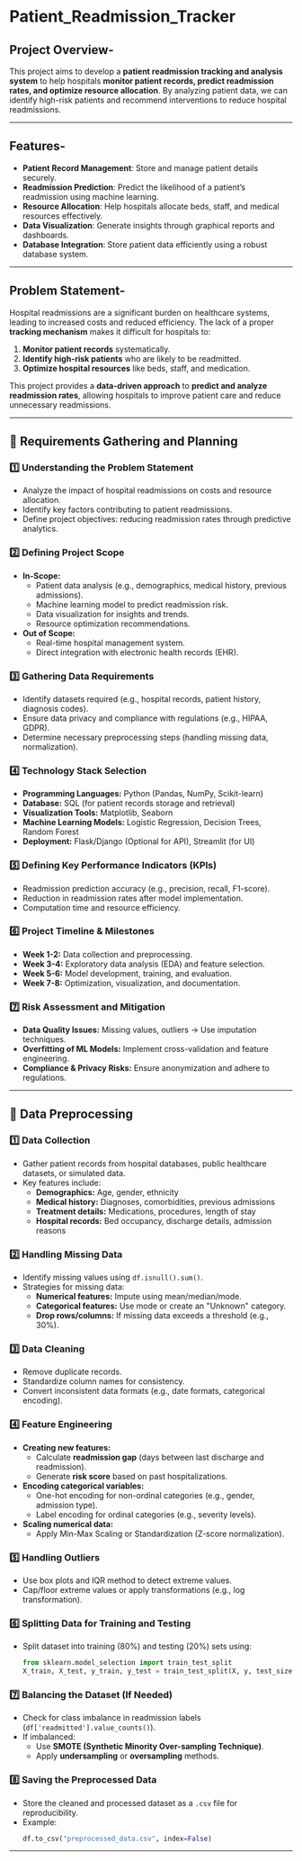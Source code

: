 # Patient_Readmission_Tracker 

## Project Overview-  
This project aims to develop a **patient readmission tracking and analysis system** to help hospitals **monitor patient records, predict readmission rates, and optimize resource allocation**. By analyzing patient data, we can identify high-risk patients and recommend interventions to reduce hospital readmissions.  

---

## Features-  
- **Patient Record Management**: Store and manage patient details securely.  
- **Readmission Prediction**: Predict the likelihood of a patient’s readmission using machine learning.  
- **Resource Allocation**: Help hospitals allocate beds, staff, and medical resources effectively.  
- **Data Visualization**: Generate insights through graphical reports and dashboards.  
- **Database Integration**: Store patient data efficiently using a robust database system.  

---

## Problem Statement-  
Hospital readmissions are a significant burden on healthcare systems, leading to increased costs and reduced efficiency. The lack of a proper **tracking mechanism** makes it difficult for hospitals to:  
1. **Monitor patient records** systematically.  
2. **Identify high-risk patients** who are likely to be readmitted.  
3. **Optimize hospital resources** like beds, staff, and medication.  

This project provides a **data-driven approach** to **predict and analyze readmission rates**, allowing hospitals to improve patient care and reduce unnecessary readmissions.  

---

## 📌 Requirements Gathering and Planning  

### 1️⃣ **Understanding the Problem Statement**  
- Analyze the impact of hospital readmissions on costs and resource allocation.  
- Identify key factors contributing to patient readmissions.  
- Define project objectives: reducing readmission rates through predictive analytics.  

### 2️⃣ **Defining Project Scope**  
- **In-Scope:**  
  - Patient data analysis (e.g., demographics, medical history, previous admissions).  
  - Machine learning model to predict readmission risk.  
  - Data visualization for insights and trends.  
  - Resource optimization recommendations.  
- **Out of Scope:**  
  - Real-time hospital management system.  
  - Direct integration with electronic health records (EHR).  

### 3️⃣ **Gathering Data Requirements**  
- Identify datasets required (e.g., hospital records, patient history, diagnosis codes).  
- Ensure data privacy and compliance with regulations (e.g., HIPAA, GDPR).  
- Determine necessary preprocessing steps (handling missing data, normalization).  

### 4️⃣ **Technology Stack Selection**  
- **Programming Languages:** Python (Pandas, NumPy, Scikit-learn)  
- **Database:** SQL (for patient records storage and retrieval)  
- **Visualization Tools:** Matplotlib, Seaborn  
- **Machine Learning Models:** Logistic Regression, Decision Trees, Random Forest  
- **Deployment:** Flask/Django (Optional for API), Streamlit (for UI)  

### 5️⃣ **Defining Key Performance Indicators (KPIs)**  
- Readmission prediction accuracy (e.g., precision, recall, F1-score).  
- Reduction in readmission rates after model implementation.  
- Computation time and resource efficiency.  

### 6️⃣ **Project Timeline & Milestones**  
- **Week 1-2:** Data collection and preprocessing.  
- **Week 3-4:** Exploratory data analysis (EDA) and feature selection.  
- **Week 5-6:** Model development, training, and evaluation.  
- **Week 7-8:** Optimization, visualization, and documentation.  

### 7️⃣ **Risk Assessment and Mitigation**  
- **Data Quality Issues:** Missing values, outliers → Use imputation techniques.  
- **Overfitting of ML Models:** Implement cross-validation and feature engineering.  
- **Compliance & Privacy Risks:** Ensure anonymization and adhere to regulations.  

---

## 🔄 Data Preprocessing  

### 1️⃣ **Data Collection**  
- Gather patient records from hospital databases, public healthcare datasets, or simulated data.  
- Key features include:  
  - **Demographics:** Age, gender, ethnicity  
  - **Medical history:** Diagnoses, comorbidities, previous admissions  
  - **Treatment details:** Medications, procedures, length of stay  
  - **Hospital records:** Bed occupancy, discharge details, admission reasons  

### 2️⃣ **Handling Missing Data**  
- Identify missing values using `df.isnull().sum()`.  
- Strategies for missing data:  
  - **Numerical features:** Impute using mean/median/mode.  
  - **Categorical features:** Use mode or create an "Unknown" category.  
  - **Drop rows/columns:** If missing data exceeds a threshold (e.g., 30%).  

### 3️⃣ **Data Cleaning**  
- Remove duplicate records.  
- Standardize column names for consistency.  
- Convert inconsistent data formats (e.g., date formats, categorical encoding).  

### 4️⃣ **Feature Engineering**  
- **Creating new features:**  
  - Calculate **readmission gap** (days between last discharge and readmission).  
  - Generate **risk score** based on past hospitalizations.  
- **Encoding categorical variables:**  
  - One-hot encoding for non-ordinal categories (e.g., gender, admission type).  
  - Label encoding for ordinal categories (e.g., severity levels).  
- **Scaling numerical data:**  
  - Apply Min-Max Scaling or Standardization (Z-score normalization).  

### 5️⃣ **Handling Outliers**  
- Use box plots and IQR method to detect extreme values.  
- Cap/floor extreme values or apply transformations (e.g., log transformation).  

### 6️⃣ **Splitting Data for Training and Testing**  
- Split dataset into training (80%) and testing (20%) sets using:  
  ```python
  from sklearn.model_selection import train_test_split
  X_train, X_test, y_train, y_test = train_test_split(X, y, test_size=0.2, random_state=42)
  ```
  
### 7️⃣ **Balancing the Dataset (If Needed)**  
- Check for class imbalance in readmission labels (`df['readmitted'].value_counts()`).  
- If imbalanced:  
  - Use **SMOTE (Synthetic Minority Over-sampling Technique)**.  
  - Apply **undersampling** or **oversampling** methods.  

### 8️⃣ **Saving the Preprocessed Data**  
- Store the cleaned and processed dataset as a `.csv` file for reproducibility.  
- Example:  
  ```python
  df.to_csv("preprocessed_data.csv", index=False)
  ```

---

